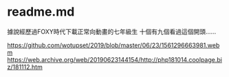 # readme.md

據說經歷過FOXY時代下載正常向動畫的七年級生
十個有九個看過這個開頭......

https://github.com/wotupset/2019/blob/master/06/23/1561296663981.webm
https://web.archive.org/web/20190623144154/http://php181014.coolpage.biz/181112.htm


